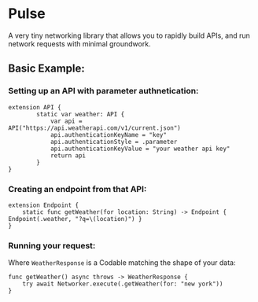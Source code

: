 # Pulse

A very tiny networking library that allows you to rapidly build APIs, and run network requests with minimal groundwork.

## Basic Example:

### Setting up an API with parameter authnetication:

```
extension API {
        static var weather: API {
            var api = API("https://api.weatherapi.com/v1/current.json")
            api.authenticationKeyName = "key"
            api.authenticationStyle = .parameter
            api.authenticationKeyValue = "your weather api key"
            return api
        }
}
```

### Creating an endpoint from that API:

```
extension Endpoint {
    static func getWeather(for location: String) -> Endpoint { Endpoint(.weather, "?q=\(location)") }
}
```

### Running your request:
Where `WeatherResponse` is a Codable matching the shape of your data:
```
func getWeather() async throws -> WeatherResponse { 
    try await Networker.execute(.getWeather(for: "new york"))
}
```

